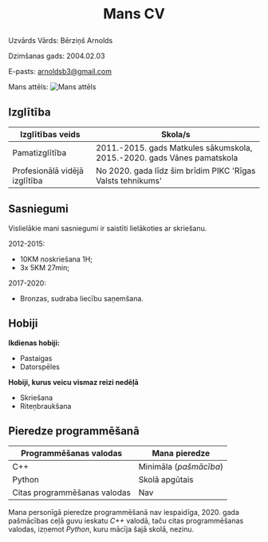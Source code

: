# <p align=center> Mans CV <p/>
Uzvārds Vārds: Bērziņš Arnolds

Dzimšanas gads: 2004.02.03

E-pasts: arnoldsb3@gmail.com

Mans attēls: ![Mans attēls](https://user-images.githubusercontent.com/78017323/106467803-d2908480-64a5-11eb-811a-e5265e0dd433.jpg)

## Izglītība
|**Izglītības veids** | **Skola/s**|
|-------------------- | -----------|
|Pamatizglītība | 2011.-2015. gads Matkules sākumskola, 2015.-2020. gads Vānes pamatskola|
|Profesionālā vidējā izglītība | No 2020. gada līdz šim brīdim PIKC 'Rīgas Valsts tehnikums'|

## Sasniegumi
Vislielākie mani sasniegumi ir saistīti lielākoties ar skriešanu.

2012-2015:
* 10KM noskriešana 1H;
* 3x 5KM 27min;

2017-2020:
* Bronzas, sudraba liecību saņemšana.
    

## Hobiji
**Ikdienas hobiji:**
* Pastaigas
* Datorspēles

**Hobiji, kurus veicu vismaz reizi nedēļā**
* Skriešana
* Riteņbraukšana

## Pieredze programmēšanā
|**Programmēšanas valodas**|**Mana pieredze**|
|--------------------------|-----------------|
|C++|Minimāla (*pašmācība*)|
|Python|Skolā apgūtais|
|Citas programmēšanas valodas|Nav|

Mana personīgā pieredze programmēšanā nav iespaidīga, 2020. gada pašmācības ceļā guvu ieskatu *C++* valodā, taču citas programmēšanas valodas, izņemot *Python*, kuru mācīja šajā skolā, nezinu.